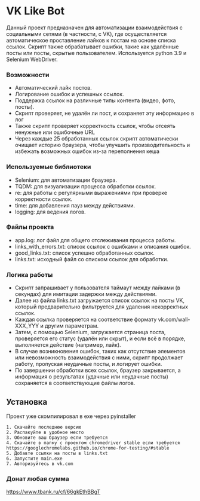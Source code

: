 # VK Like Bot

  Данный проект предназначен для автоматизации взаимодействия с социальными сетями (в частности, с VK), где осуществляется автоматическое проставление лайков к постам на основе списка ссылок. 
  Скрипт также обрабатывает ошибки, такие как удалённые посты или посты, скрытые пользователем.
  Используется python 3.9 и Selenium WebDriver.

### Возможности

  - Автоматический лайк постов.
  - Логирование ошибок и успешных ссылок.
  - Поддержка ссылок на различные типы контента (видео, фото, посты).
  - Скрипт проверяет, не удалён ли пост, и сохраняет эту информацию в лог
  - Также скрипт проверяет корректность ссылок, чтобы отсеять ненужные или ошибочные URL
  - Через каждые 25 обработанных ссылок скрипт автоматически очищает историю браузера, чтобы улучшить производительность и избежать возможных ошибок из-за переполнения кеша

### Используемые библиотеки

  - Selenium: для автоматизации браузера.
  - TQDM: для визуализации процесса обработки ссылок.
  - re: для работы с регулярными выражениями при проверке корректности ссылок.
  - time: для добавления пауз между действиями.
  - logging: для ведения логов.

### Файлы проекта

  - app.log: лог файл для общего отслеживания процесса работы.
  - links_with_errors.txt: список ссылок с ошибками и описания ошибок.
  - good_links.txt: список успешно обработанных ссылок.
  - links.txt: исходный файл со списком ссылок для обработки.
  
### Логика работы

- Скрипт запрашивает у пользователя таймаут между лайками (в секундах) для имитации задержки между действиями.
- Далее из файла links.txt загружается список ссылок на посты VK, который предварительно фильтруется для удаления некорректных ссылок.
- Каждая ссылка проверяется на соответствие формату vk.com/wall-XXX_YYY и другим параметрам.
- Затем, с помощью Selenium, загружается страница поста, проверяется его статус (удалён или скрыт), и если всё в порядке, выполняется действие (например, лайк).
- В случае возникновения ошибок, таких как отсутствие элементов или невозможность взаимодействия с ними, скрипт продолжает работу, пропуская неудачные посты, и логирует ошибки.
- По завершении обработки всех ссылок, браузер закрывается, а информация о результатах (удачные или неудачные посты) сохраняется в соответствующие файлы логов.

## Установка

  Проект уже скомпилировал в exe через pyinstaller
  
    1. Скачайте последнюю версию
    2. Распакуйте в удобное место
    3. Обновите ваш браузер если требуется
    4. Скачайте в папку с проектом chromedriver stable если требуется https://googlechromelabs.github.io/chrome-for-testing/#stable
    5. Добавте ссылки на посты в links.txt
    6. Запустите main.exe
    7. Авторизуйтесь в vk.com

### Донат любая сумма

https://www.tbank.ru/cf/66gkEthBBgT
